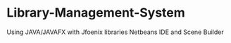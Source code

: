 # Library-Management-System
Using JAVA/JAVAFX with Jfoenix libraries 
Netbeans IDE and Scene Builder
